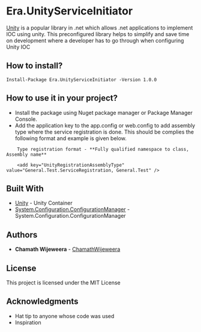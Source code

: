 # Era.UnityServiceInitiator

[Unity](https://www.nuget.org/packages/Unity/) is a popular library in .net which allows .net applications to implement IOC using unity.
This preconfigured library helps to simplify and save time on development where a developer has to go through when configuring Unity IOC


## How to install?

```
Install-Package Era.UnityServiceInitiator -Version 1.0.0
```

## How to use it in your project?

* Install the package using Nuget package manager or Package Manager Console.
* Add the application key to the app.config or web.config to add assembly type where the service registration is done. This should be complies the following format and example is given below.
```
	Type registration format - **Fully qualified namespace to class, Assembly name**

    <add key="UnityRegistrationAssemblyType" value="General.Test.ServiceRegistration, General.Test" />
```


## Built With

* [Unity](https://www.nuget.org/packages/Unity/) - Unity Container
* [System.Configuration.ConfigurationManager](https://www.nuget.org/packages/System.Configuration.ConfigurationManager/) - System.Configuration.ConfigurationManager


## Authors

* **Chamath Wijeweera** - [ChamathWijeweera](https://github.com/chamathwijeweera)


## License

This project is licensed under the MIT License

## Acknowledgments

* Hat tip to anyone whose code was used
* Inspiration

